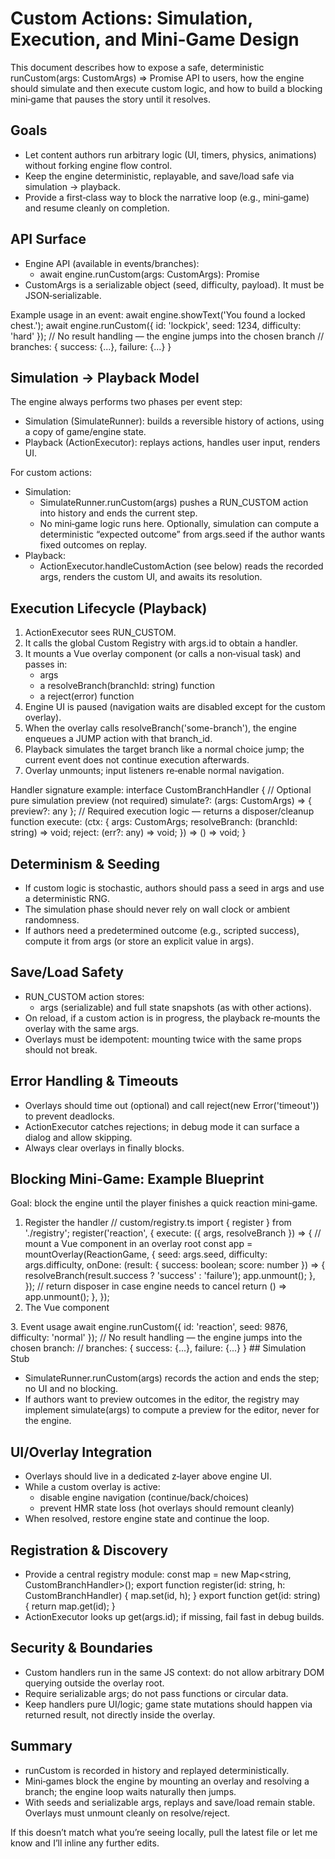 # Custom Actions: Simulation, Execution, and Mini‑Game Design

This document describes how to expose a safe, deterministic runCustom(args: CustomArgs) => Promise API to users, how the engine should simulate and then execute custom logic, and how to build a blocking mini‑game that
pauses the story until it resolves.

## Goals

- Let content authors run arbitrary logic (UI, timers, physics, animations) without forking engine flow control.
- Keep the engine deterministic, replayable, and save/load safe via simulation → playback.
- Provide a first‑class way to block the narrative loop (e.g., mini‑game) and resume cleanly on completion.

## API Surface

- Engine API (available in events/branches):
    - await engine.runCustom(args: CustomArgs): Promise
- CustomArgs is a serializable object (seed, difficulty, payload). It must be JSON‑serializable.

Example usage in an event:
await engine.showText('You found a locked chest.');
await engine.runCustom({ id: 'lockpick', seed: 1234, difficulty: 'hard' });
// No result handling — the engine jumps into the chosen branch
// branches: { success: {...}, failure: {...} }
## Simulation → Playback Model

The engine always performs two phases per event step:

- Simulation (SimulateRunner): builds a reversible history of actions, using a copy of game/engine state.
- Playback (ActionExecutor): replays actions, handles user input, renders UI.

For custom actions:

- Simulation:
    - SimulateRunner.runCustom(args) pushes a RUN_CUSTOM action into history and ends the current step.
    - No mini‑game logic runs here. Optionally, simulation can compute a deterministic “expected outcome” from args.seed if the author wants fixed outcomes on replay.
- Playback:
    - ActionExecutor.handleCustomAction (see below) reads the recorded args, renders the custom UI, and awaits its resolution.

## Execution Lifecycle (Playback)

1. ActionExecutor sees RUN_CUSTOM.
2. It calls the global Custom Registry with args.id to obtain a handler.
3. It mounts a Vue overlay component (or calls a non‑visual task) and passes in:
    - args
    - a resolveBranch(branchId: string) function
    - a reject(error) function
4. Engine UI is paused (navigation waits are disabled except for the custom overlay).
5. When the overlay calls resolveBranch('some-branch'), the engine enqueues a JUMP action with that branch_id.
6. Playback simulates the target branch like a normal choice jump; the current event does not continue execution afterwards.
7. Overlay unmounts; input listeners re‑enable normal navigation.

Handler signature example:
interface CustomBranchHandler {
  // Optional pure simulation preview (not required)
  simulate?: (args: CustomArgs) => { preview?: any };
  // Required execution logic — returns a disposer/cleanup function
  execute: (ctx: {
    args: CustomArgs;
    resolveBranch: (branchId: string) => void;
    reject: (err?: any) => void;
  }) => () => void;
}
## Determinism & Seeding

- If custom logic is stochastic, authors should pass a seed in args and use a deterministic RNG.
- The simulation phase should never rely on wall clock or ambient randomness.
- If authors need a predetermined outcome (e.g., scripted success), compute it from args (or store an explicit value in args).

## Save/Load Safety

- RUN_CUSTOM action stores:
    - args (serializable) and full state snapshots (as with other actions).
- On reload, if a custom action is in progress, the playback re‑mounts the overlay with the same args.
- Overlays must be idempotent: mounting twice with the same props should not break.

## Error Handling & Timeouts

- Overlays should time out (optional) and call reject(new Error('timeout')) to prevent deadlocks.
- ActionExecutor catches rejections; in debug mode it can surface a dialog and allow skipping.
- Always clear overlays in finally blocks.

## Blocking Mini‑Game: Example Blueprint

Goal: block the engine until the player finishes a quick reaction mini‑game.

1. Register the handler
// custom/registry.ts
import { register } from './registry';
register('reaction', {
  execute: ({ args, resolveBranch }) => {
    // mount a Vue component in an overlay root
    const app = mountOverlay(ReactionGame, {
      seed: args.seed,
      difficulty: args.difficulty,
      onDone: (result: { success: boolean; score: number }) => {
        resolveBranch(result.success ? 'success' : 'failure');
        app.unmount();
      },
    });
    // return disposer in case engine needs to cancel
    return () => app.unmount();
  },
});
2. The Vue component
<template>
  <div class="fixed inset-0 bg-black/70 grid place-items-center z-50">
    <!-- mini‑game UI; on finish emits onDone -->
  </div>
</template>
<script setup lang="ts">
const props = defineProps<{ seed:number; difficulty:string; onDone:(r:any)=>void }>();
// deterministic RNG from seed
// run game loop; when finished:
// props.onDone({ success: true, score: 42 });
</script>
3. Event usage
await engine.runCustom({ id: 'reaction', seed: 9876, difficulty: 'normal' });
// No result handling — the engine jumps into the chosen branch:
// branches: { success: {...}, failure: {...} }
## Simulation Stub

- SimulateRunner.runCustom(args) records the action and ends the step; no UI and no blocking.
- If authors want to preview outcomes in the editor, the registry may implement simulate(args) to compute a preview for the editor, never for the engine.

## UI/Overlay Integration

- Overlays should live in a dedicated z‑layer above engine UI.
- While a custom overlay is active:
    - disable engine navigation (continue/back/choices)
    - prevent HMR state loss (hot overlays should remount cleanly)
- When resolved, restore engine state and continue the loop.

## Registration & Discovery

- Provide a central registry module:
const map = new Map<string, CustomBranchHandler>();
export function register(id: string, h: CustomBranchHandler) { map.set(id, h); }
export function get(id: string) { return map.get(id); }
- ActionExecutor looks up get(args.id); if missing, fail fast in debug builds.

## Security & Boundaries

- Custom handlers run in the same JS context: do not allow arbitrary DOM querying outside the overlay root.
- Require serializable args; do not pass functions or circular data.
- Keep handlers pure UI/logic; game state mutations should happen via returned result, not directly inside the overlay.

## Summary

- runCustom is recorded in history and replayed deterministically.
- Mini‑games block the engine by mounting an overlay and resolving a branch; the engine loop waits naturally then jumps.
- With seeds and serializable args, replays and save/load remain stable. Overlays must unmount cleanly on resolve/reject.

If this doesn’t match what you’re seeing locally, pull the latest file or let me know and I’ll inline any further edits.